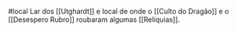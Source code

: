 #local 
Lar dos [[Utghardt]] e local de onde o [[Culto do Dragão]] e o [[Desespero Rubro]] roubaram algumas [[Relíquias]].